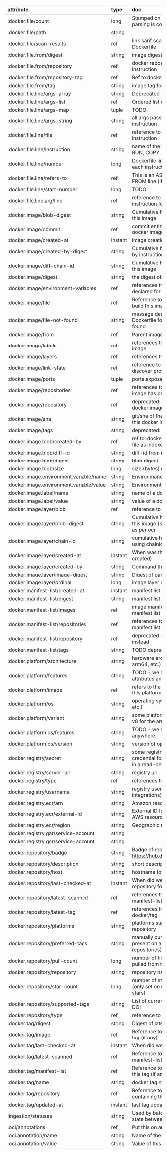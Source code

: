 | attribute | type | doc |
| :---- | :---- | :---- |
| :docker.file/count | long | Stamped on the commit once all parsing is complete |
| :docker.file/path | string |  |
| :docker.file/scan-results | ref | link sarif scan results directly to a Dockerfile |
| :docker.file.from/digest | string | image digest for a FROM instruction |
| :docker.file.from/repository | ref | docker repository for a FROM instruction |
| :docker.file.from/repository-tag | ref | Ref to docker/tag (could be a shell) |
| :docker.file.from/tag | string | image tag for a FROM instruction |
| :docker.file.line/args-array | string | Deprecated - use args-list |
| :docker.file.line/args-list | ref | Ordered list of ordinal/string pairs |
| :docker.file.line/args-map | tuple | TODO |
| :docker.file.line/args-string | string | all args passed to a Dockerfile instruction |
| :docker.file.line/file | ref | reference to the Dockerfile for an instruction |
| :docker.file.line/instruction | string | name of the instruction (e.g. FROM, RUN, COPY, etc.) |
| :docker.file.line/number | long | Dockerfile line number for start of each instruction |
| :docker.file.line/refers-to | ref | This is an AS pointer to original FROM line (if relevant) |
| :docker.file.line/start-number | long | TODO |
| :docker.file.line.arg/line | ref | reference to the Dockerfile instruction for an arg |
| :docker.image/blob-digest | string | Cumulative hash of all the blobs in this image |
| :docker.image/commit | ref | commit entity used to build this docker image |
| :docker.image/created-at | instant | image creation time |
| :docker.image/created-by-digest | string | Cumulative hash of all the created-by instructions in this image |
| :docker.image/diff-chain-id | string | Cumulative hash of all the diff-ids in this image |
| :docker.image/digest | string | the digest of this image |
| :docker.image/environment-variables | ref | references the environment variables declared for this image |
| :docker.image/file | ref | Reference to a Dockerfile used to build this image |
| :docker.image/file-not-found | string | message describing why the Dockerfile for this image was not found |
| :docker.image/from | ref | Parent image of this image |
| :docker.image/labels | ref | references the labels defined for this image |
| :docker.image/layers | ref | references the layers of this image |
| :docker.image/link-state | ref | reference to the strategy used to discover provenance for this image |
| :docker.image/ports | tuple | ports exposed by this image |
| :docker.image/repositories | ref | references to repositories that this image has been pushed to |
| :docker.image/repository | ref | deprecated: use docker.image/repositories instead |
| :docker.image/sha | string | git/sha of the commit used to build this docker image |
| :docker.image/tags | string | deprecated: use tag entities instead |
| :docker.image.blob/created-by | ref | ref to :docker.file/line (if we have the file as indexed by file-indexer) |
| :docker.image.blob/diff-id | string | diff-id from image config (rootfs) |
| :docker.image.blob/digest | string | blob digest |
| :docker.image.blob/size | long | size (bytes) of a layer blob |
| :docker.image.environment.variable/name | string | Environmane variable name |
| :docker.image.environment.variable/value | string | Environment variable value |
| :docker.image.label/name | string | name of a docker image label |
| :docker.image.label/value | string | value of a docker image label |
| :docker.image.layer/blob | ref | reference to the layer blob |
| :docker.image.layer/blob-digest | string | Cumulative hash of all the blobs in this image (so far) - uses chain-id as per oci |
| :docker.image.layer/chain-id | string | cumulative hash of diff-ids so far using chainid as per oci |
| :docker.image.layer/created-at | instant | When was this command run / layer created) |
| :docker.image.layer/created-by | string | Command that created this layer |
| :docker.image.layer/image-digest | string | Digest of parent image |
| :docker.image.layer/ordinal | long | image layer ordering |
| :docker.manifest-list/created-at | instant | manifest list creation time |
| :docker.manifest-list/digest | string | manifest list digest |
| :docker.manifest-list/images | ref | image manifests referenced by this manifest list |
| :docker.manifest-list/repositories | ref | references to repositories that this manifest list has been pushed to |
| :docker.manifest-list/repository | ref | deprecated - use repositories instead |
| :docker.manifest-list/tags | string | TODO deprecate manifest list tags |
| :docker.platform/architecture | string | hardware architecture (e.g. amd64, arm64, etc.) |
| :docker.platform/features | string | TODO - we don't seem to use these attributes anywhere |
| :docker.platform/image | ref | refers to the docker image built for this platform |
| :docker.platform/os | string | operating sytem (e.g. linux, darwin, etc.) |
| :docker.platform/variant | string | some platforms have variants (e.g. v8 for the arm64 architecture) |
| :docker.platform.os/features | string | TODO - we don't seem to use these anywhere |
| :docker.platform.os/version | string | version of operating system |
| :docker.registry/secret | string | some registry integrations store a credential for access - always used in a read-only context |
| :docker.registry/server-url | string | registry url |
| :docker.registry/type | ref | references the registry type |
| :docker.registry/username | string | registry username (used by registry integrations) |
| :docker.registry.ecr/arn | string | Amazon resource name. |
| :docker.registry.ecr/external-id | string | External ID for third-party access to AWS resources. |
| :docker.registry.ecr/region | string | Geographic region. |
| :docker.registry.gar/service-account | string |  |
| :docker.registry.gcr/service-account | string |  |
| :docker.repository/badge | string | Badge of repository as returned by https://hub.docker.com/v2/orgs/:org/ |
| :docker.repository/description | string | short description of repository |
| :docker.repository/host | string | hostname for docker repository |
| :docker.repository/last-checked-at | instant | When did we last check this repository for new tags? |
| :docker.repository/latest-scanned | ref | references the most recent image or manifest-list that has been scanned |
| :docker.repository/latest-tag | ref | references the most recent docker/tag |
| :docker.repository/platforms | string | platforms supported by this repository |
| :docker.repository/preferred-tags | string | manually curated set of tags (only present on a set of maintained public repositories) |
| :docker.repository/pull-count | long | number of times an object has been pulled from this registry |
| :docker.repository/repository | string | repository name |
| :docker.repository/star-count | long | number of stars for this repository (only set on repositories that support stars) |
| :docker.repository/supported-tags | string | List of currently supported tags for DOI |
| :docker.repository/type | ref | reference to repository type |
| :docker.tag/digest | string | Digest of latest image/manifest-list |
| :docker.tag/image | ref | Reference to current image for this tag (if any) |
| :docker.tag/last-checked-at | instant | When did we last check for this tag? |
| :docker.tag/latest-scanned | ref | Reference to most recent image or manifest-list that has been scanned |
| :docker.tag/manifest-list | ref | Reference to current manifest list for this tag (if any) |
| :docker.tag/name | string | docker tag name (e.g. 'latest') |
| :docker.tag/repository | ref | Reference to the repository containing this tag |
| :docker.tag/updated-at | instant | last tag update time |
| :ingestion/statuses | string | Used by batch processes to store state between runs |
| :oci/annotations | ref | Put this on any OCI entity |
| :oci.annotation/name | string | Name of the annotation |
| :oci.annotation/value | string | Value of this annotation |